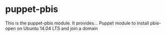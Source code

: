 # puppet-pbis #

This is the puppet-pbis module. It provides...
Puppet module to install pbis-open on Ubuntu 14.04 LTS and join a domain
